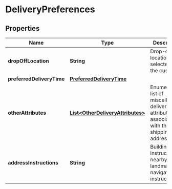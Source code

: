 # DeliveryPreferences

## Properties
Name | Type | Description | Notes
------------ | ------------- | ------------- | -------------
**dropOffLocation** | **String** | Drop-off location selected by the customer. |  [optional]
**preferredDeliveryTime** | [**PreferredDeliveryTime**](PreferredDeliveryTime.md) |  |  [optional]
**otherAttributes** | [**List&lt;OtherDeliveryAttributes&gt;**](OtherDeliveryAttributes.md) | Enumerated list of miscellaneous delivery attributes associated with the shipping address. |  [optional]
**addressInstructions** | **String** | Building instructions, nearby landmark or navigation instructions. |  [optional]
